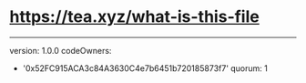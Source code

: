 # https://tea.xyz/what-is-this-file
---
version: 1.0.0
codeOwners:
  - '0x52FC915ACA3c84A3630C4e7b6451b720185873f7'
quorum: 1
